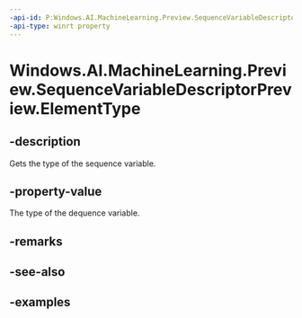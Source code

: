 ```yaml
---
-api-id: P:Windows.AI.MachineLearning.Preview.SequenceVariableDescriptorPreview.ElementType
-api-type: winrt property
---
```


<!-- Property syntax.
public ILearningModelVariableDescriptorPreview ElementType { get; }
-->

# Windows.AI.MachineLearning.Preview.SequenceVariableDescriptorPreview.ElementType

## -description
Gets the type of the sequence variable.

## -property-value
The type of the dequence variable.

## -remarks

## -see-also

## -examples

